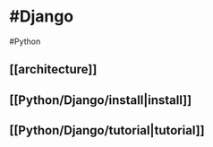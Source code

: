 # #Django
#Python 

## [[architecture]]

## [[Python/Django/install|install]]

## [[Python/Django/tutorial|tutorial]]

